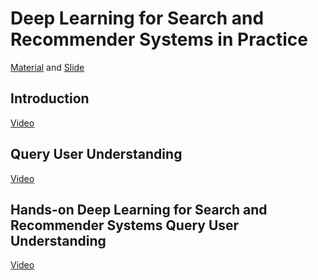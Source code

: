 # **Deep Learning for Search and Recommender Systems in Practice**

[Material](https://sites.google.com/view/kdd20tutorial-deepsnr) and [Slide](https://drive.google.com/file/d/1A-fqq1AVLyUar_qORzGlqhXwlmc7WdG0/view)



## Introduction

[Video](https://youtu.be/Dp2Iwd4FWsU)

## Query User Understanding

[Video](https://youtu.be/LwjIKqNsQjc)

## Hands-on Deep Learning for Search and Recommender Systems Query User Understanding

[Video](https://youtu.be/QZ5fbO3NA64)

